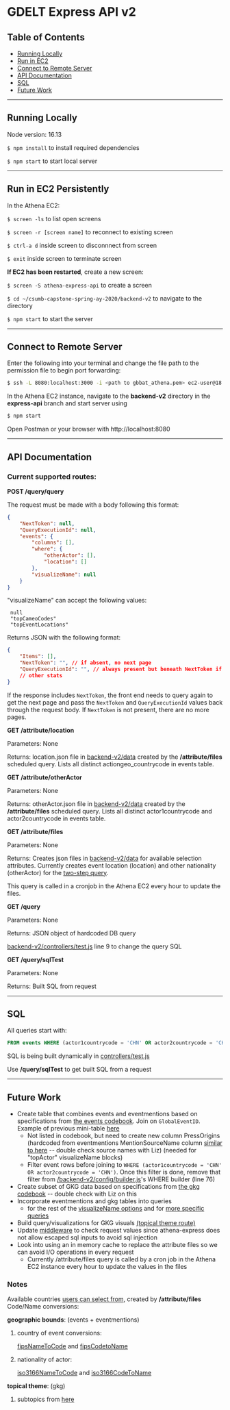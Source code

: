 # GDELT Express API v2

## Table of Contents
- [Running Locally](#running-locally)
- [Run in EC2](#run-in-ec2-persistently)
- [Connect to Remote Server](#connect-to-remote-server)
- [API Documentation](#api-documentation)
- [SQL](#sql)
- [Future Work](#future-work)

---

## Running Locally
Node version: 16.13

`$ npm install` to install required dependencies

`$ npm start` to start local server

---

## Run in EC2 Persistently

In the Athena EC2:

`$ screen -ls` to list open screens

`$ screen -r [screen name]` to reconnect to existing screen

`$ ctrl-a d` inside screen to disconnnect from screen

`$ exit` inside screen to terminate screen

**If EC2 has been restarted**, create a new screen:

`$ screen -S athena-express-api` to create a screen

`$ cd ~/csumb-capstone-spring-ay-2020/backend-v2` to navigate to the directory

`$ npm start` to start the server

---

## Connect to Remote Server

Enter the following into your terminal and change the file path to the permission file to begin port forwarding:

```bash
$ ssh -L 8080:localhost:3000 -i <path to gbbat_athena.pem> ec2-user@18.188.192.191
```

In the Athena EC2 instance, navigate to the **backend-v2** directory in the **express-api** branch and start server using 

```bash
$ npm start
```

Open Postman or your browser with http://localhost:8080

---

## API Documentation

### Current supported routes:

**POST /query/query**

The request must be made with a body following this format:
```json
{
    "NextToken": null,
    "QueryExecutionId": null,
    "events": {
        "columns": [],
        "where": {
            "otherActor": [],
            "location": []
        },
        "visualizeName": null
    }
}
```

"visualizeName" can accept the following values:
```
 null
 "topCameoCodes"
 "topEventLocations"
```

Returns JSON with the following format:
```json
{
    "Items": [],
    "NextToken": "", // if absent, no next page
    "QueryExecutionId": "", // always present but beneath NextToken if more pages
    // other stats
}
```
If the response includes `NextToken`, the front end needs to query again to get the next page and pass the `NextToken` and `QueryExecutionId` values back through the request body. If `NextToken` is not present, there are no more pages.

**GET /attribute/location**

Parameters: None

Returns: location.json file in [backend-v2/data](data) created by the **/attribute/files** scheduled query. Lists all distinct actiongeo_countrycode in events table.

**GET /attribute/otherActor**

Parameters: None

Returns: otherActor.json file in [backend-v2/data](data) created by the **/attribute/files** scheduled query. Lists all distinct actor1countrycode and actor2countrycode in events table.

**GET /attribute/files**

Parameters: None

Returns: Creates json files in [backend-v2/data](data) for available selection attributes. Currently creates event location (location) and other nationality (otherActor) for the [two-step query](https://balsamiq.cloud/ssf0e6r/p3l8gjw/r90F2).

This query is called in a cronjob in the Athena EC2 every hour to update the files.

**GET /query**

Parameters: None

Returns: JSON object of hardcoded DB query

[backend-v2/controllers/test.js](controllers/test.js) line 9 to change the query SQL

**GET /query/sqlTest**

Parameters: None

Returns: Built SQL from request

-----

## SQL

All queries start with:
```sql
FROM events WHERE (actor1countrycode = 'CHN' OR actor2countrycode = 'CHN')
```

SQL is being built dynamically in [controllers/test.js](controllers/test.js)

Use **/query/sqlTest** to get built SQL from a request

---

## Future Work

- Create table that combines events and eventmentions based on specifications from [the events codebook](https://research-n8o6741.slack.com/archives/GTD37CN0P/p1613070212016800). Join on `GlobalEventID`. Example of previous mini-table [here](../queries/createtable.sql)
    - Not listed in codebook, but need to create new column PressOrigins (hardcoded from eventmentions MentionSourceName column [similar to here](../queries/add_press.sql) -- double check source names with Liz) (needed for "topActor" visualizeName blocks)
    - Filter event rows before joining to `WHERE (actor1countrycode = 'CHN' OR actor2countrycode = 'CHN')`. Once this filter is done, remove that filter from [/backend-v2/config/builder.js](./config/builder.js)'s WHERE builder (line 76)
- Create subset of GKG data based on specifications from [the gkg codebook](https://research-n8o6741.slack.com/archives/GTD37CN0P/p1613070212016800) -- double check with Liz on this
- Incorporate eventmentions and gkg tables into queries
    - for the rest of the [visualizeName options](config/builder.js) and for [more specific queries](https://balsamiq.cloud/ssf0e6r/p3l8gjw/r28AC)
- Build query/visualizations for GKG visuals [(topical theme route)](https://balsamiq.cloud/ssf0e6r/p3l8gjw/rBD72)
- Update [middleware](config/req_checker.js) to check request values since athena-express does not allow escaped sql inputs to avoid sql injection
- Look into using an in memory cache to replace the attribute files so we can avoid I/O operations in every request
    - Currently /attribute/files query is called by a cron job in the Athena EC2 instance every hour to update the values in the files 

### Notes

Available countries [users can select from](https://balsamiq.cloud/ssf0e6r/p3l8gjw/r90F2), created by **/attribute/files** Code/Name conversions:

**geographic bounds**: (events + eventmentions)

1. country of event conversions:     
    
    [fipsNameToCode](../gdelt-gui-v2/src/app/data/fipsNameToCode.json) and [fipsCodetoName](../gdelt-gui-v2/src/app/data/fipsCodeToName.json)

2. nationality of actor: 

    [iso3166NameToCode](../gdelt-gui-v2/src/app/data/iso3166nameToCode.json) and [iso3166CodeToName](../gdelt-gui-v2/src/app/data/iso3166CodeToName.json)

**topical theme**: (gkg)

1. subtopics from [here](http://vocabulary.worldbank.org/taxonomy.visual)

